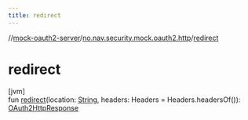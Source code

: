 ```yaml
---
title: redirect
---
```

//[mock-oauth2-server](../../index.html)/[no.nav.security.mock.oauth2.http](index.html)/[redirect](redirect.html)



# redirect



[jvm]\
fun [redirect](redirect.html)(location: [String](https://kotlinlang.org/api/latest/jvm/stdlib/kotlin/-string/index.html), headers: Headers = Headers.headersOf()): [OAuth2HttpResponse](-o-auth2-http-response/index.html)





